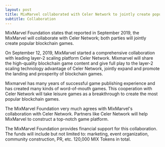 ```yaml
---
layout: post
title: MixMarvel collaborated with Celer Network to jointly create popular blockchain games
subtitle: Collaboration
---
```


MixMarvel Foundation states that reported in September 2019, the MixMarvel will collaborate with Celer Network; both parties will jointly create popular blockchain games.

On September 12, 2019, MixMarvel started a comprehensive collaboration with leading layer-2 scaling platform Celer Network. Mixmarvel will share the high-quality blockchain game content and give full play to the layer-2 scaling technology advantage of Celer Network, jointly expand and promote the landing and prosperity of blockchain games.

Mixmarvel has many years of successful game publishing experience and has created many kinds of word-of-mouth games. This cooperation with Celer  Network will take leisure games as a breakthrough to create the most popular blockchain games.

The MixMarvel Foundation very much agrees with MixMarvel's collaboration with Celer Network. Partners like Celer Network will help MixMarvel to construct a top-notch game platform.

The MixMarvel Foundation provides financial support for this collaboration. The funds will include but not limited to: marketing, event organization, community construction, PR, etc. 120,000 MIX Tokens in total. 